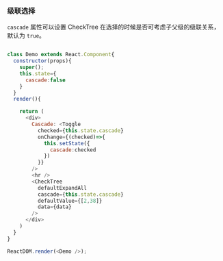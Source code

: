 ### 级联选择

`cascade` 属性可以设置 CheckTree 在选择的时候是否可考虑子父级的级联关系，默认为 `true`。

<!--start-code-->
```js

class Demo extends React.Component{
  constructor(props){
    super();
    this.state={
      cascade:false
    }
  }
  render(){

    return (
      <div>
        Cascade: <Toggle
          checked={this.state.cascade}
          onChange={(checked)=>{
            this.setState({
              cascade:checked
            })
          }}
        />
        <hr />
        <CheckTree
          defaultExpandAll
          cascade={this.state.cascade}
          defaultValue={[2,38]}
          data={data}
        />
      </div>
    )
  }
}

ReactDOM.render(<Demo />);
```
<!--end-code-->